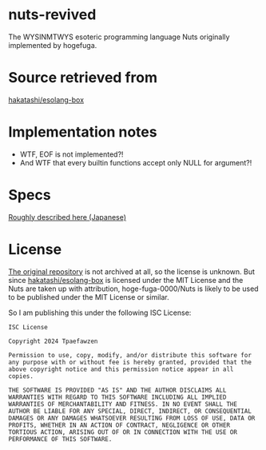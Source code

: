 # nuts-revived
The WYSINMTWYS esoteric programming language Nuts originally implemented by hogefuga.

# Source retrieved from
[hakatashi/esolang-box](https://github.com/hakatashi/esolang-box/tree/master)

# Implementation notes
* WTF, EOF is not implemented?!
* And WTF that every builtin functions accept only NULL for argument?!

# Specs
[Roughly described here (Japanese)](https://www.esolangs.blog/specs-nuts/)

# License
[The original repository](https://github.com/hoge-fuga-0000/Nuts) is not archived at all, so the license is unknown.
But since [hakatashi/esolang-box](https://github.com/hakatashi/esolang-box/tree/master) is licensed under the MIT License and
the Nuts are taken up with attribution, hoge-fuga-0000/Nuts is likely to be used to be published under the MIT License or similar.

So I am publishing this under the following ISC License:

```
ISC License

Copyright 2024 Tpaefawzen

Permission to use, copy, modify, and/or distribute this software for any purpose with or without fee is hereby granted, provided that the above copyright notice and this permission notice appear in all copies.

THE SOFTWARE IS PROVIDED "AS IS" AND THE AUTHOR DISCLAIMS ALL WARRANTIES WITH REGARD TO THIS SOFTWARE INCLUDING ALL IMPLIED WARRANTIES OF MERCHANTABILITY AND FITNESS. IN NO EVENT SHALL THE AUTHOR BE LIABLE FOR ANY SPECIAL, DIRECT, INDIRECT, OR CONSEQUENTIAL DAMAGES OR ANY DAMAGES WHATSOEVER RESULTING FROM LOSS OF USE, DATA OR PROFITS, WHETHER IN AN ACTION OF CONTRACT, NEGLIGENCE OR OTHER TORTIOUS ACTION, ARISING OUT OF OR IN CONNECTION WITH THE USE OR PERFORMANCE OF THIS SOFTWARE.
```
